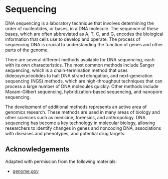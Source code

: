 # Sequencing

DNA sequencing is a laboratory technique that involves determining the order of nucleotides, or bases, in a DNA molecule.
The sequence of these bases, which are often abbreviated as A, T, C, and G, encodes the biological information that cells use to develop and operate.
The process of sequencing DNA is crucial to understanding the function of genes and other parts of the genome.

There are several different methods available for DNA sequencing, each with its own characteristics.
The most common methods include Sanger sequencing, which is a chain-termination method that uses dideoxynucleotides to halt DNA strand elongation, and next-generation sequencing (NGS) methods, which are high-throughput techniques that can process a large number of DNA molecules quickly.
Other methods include Maxam-Gilbert sequencing, hybridization-based sequencing, and nanopore sequencing.

The development of additional methods represents an active area of genomics research.
These methods are used in many areas of biology and other sciences such as medicine, forensics, and anthropology.
DNA sequencing has become a key technology in molecular biology, allowing researchers to identify changes in genes and noncoding DNA, associations with diseases and phenotypes, and potential drug targets.

## Acknowledgements

Adapted with permission from the following materials:

-   [genome.gov](https://www.genome.gov/)
